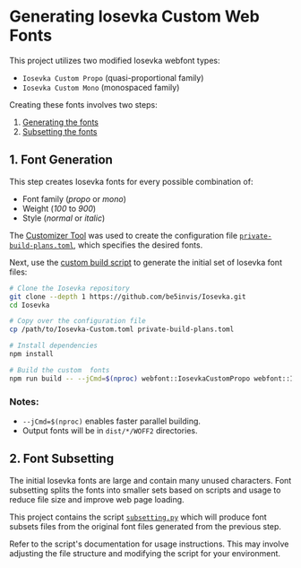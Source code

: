 # Generating Iosevka Custom Web Fonts

This project utilizes two modified Iosevka webfont types:

- `Iosevka Custom Propo` (quasi-proportional family)
- `Iosevka Custom Mono` (monospaced family)

Creating these fonts involves two steps:

1. [Generating the fonts](#1-font-generation)
2. [Subsetting the fonts](#2-font-subsetting)


## 1. Font Generation

This step creates Iosevka fonts for every possible combination of:

- Font family (*propo* or *mono*)
- Weight (*100* to *900*)
- Style (*normal* or *italic*)

The [Customizer Tool](https://typeof.net/Iosevka/customizer)
was used to create the configuration file
[`private-build-plans.toml`](private-build-plans.toml),
which specifies the desired fonts.

Next, use the [custom build script](https://github.com/be5invis/Iosevka/blob/main/doc/custom-build.md)
to generate the initial set of Iosevka font files:

```bash
# Clone the Iosevka repository
git clone --depth 1 https://github.com/be5invis/Iosevka.git
cd Iosevka

# Copy over the configuration file
cp /path/to/Iosevka-Custom.toml private-build-plans.toml

# Install dependencies
npm install

# Build the custom  fonts
npm run build -- --jCmd=$(nproc) webfont::IosevkaCustomPropo webfont::IosevkaCustomMono
```

### Notes:

- `--jCmd=$(nproc)` enables faster parallel building.
- Output fonts will be in `dist/*/WOFF2` directories.


## 2. Font Subsetting

The initial Iosevka fonts are large and contain many unused characters.
Font subsetting splits the fonts into smaller sets based on scripts and usage
to reduce file size and improve web page loading.

This project contains the script [`subsetting.py`](subsetting.py)
which will produce font subsets files from the original font files generated from the previous step.

Refer to the script's documentation for usage instructions.
This may involve adjusting the file structure
and modifying the script for your environment.
